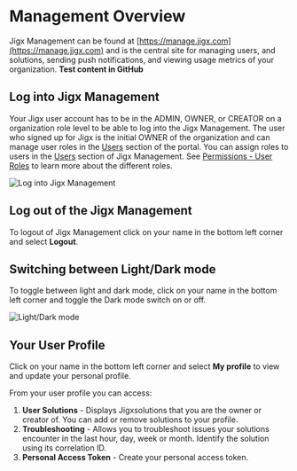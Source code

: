 # Management Overview

Jigx Management can be found at [https://manage.jigx.com](https://manage.jigx.com)  and is the central site for managing users, and solutions, sending push notifications, and viewing usage metrics of your organization. **Test content in GitHub**

## Log into Jigx Management

Your Jigx user account has to be in the ADMIN, OWNER, or CREATOR  on a organization role level to be able to log into the Jigx Management. The user who signed up for Jigx is the initial OWNER of the organization and can manage user roles in the [Users](./Users.md) section of the portal. You can assign roles to users in the [Users](./Users.md) section of Jigx Management. See [Permissions - User Roles](<./Permissions - User Roles.md>) to learn more about the different roles.

![Log into Jigx Management](https://archbee-image-uploads.s3.amazonaws.com/x7vdIDH6-ScTprfmi2XXX/O1IGT48ThIAeY1nnEcnAf_jm-logindark.png "Log into Jigx Management")

## Log out of the Jigx Management

To logout of Jigx Management click on your name in the bottom left corner and select **Logout**.

## Switching between Light/Dark mode

To toggle between light and dark mode, click on your name in the bottom left corner and toggle the  Dark mode switch on or off.&#x20;

![Light/Dark mode](https://archbee-image-uploads.s3.amazonaws.com/x7vdIDH6-ScTprfmi2XXX/dCM7XqJC5xkJ-FaOp86tM_jm-lightmode.png "Light/Dark mode")

## Your User Profile

Click on your name in the bottom left corner and select **My profile** to view and update your personal profile.&#x20;



From your user profile you can access:

1. **User Solutions** - Displays Jigxsolutions that you are the owner or creator of. You can add or remove solutions to your profile.
2. &#x20;**Troubleshooting** - Allows you to troubleshoot issues your solutions encounter in the last hour, day, week or month.  Identify the solution using its correlation ID.
3. **Personal Access Token** - Create your personal access token.

